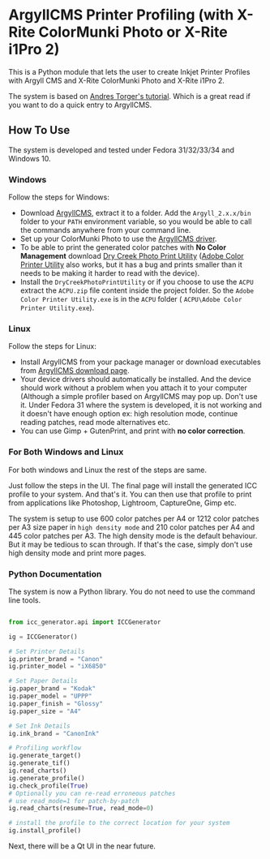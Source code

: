 # ArgyllCMS Printer Profiling (with X-Rite ColorMunki Photo or X-Rite i1Pro 2) #

This is a Python module that lets the user to create Inkjet Printer Profiles
with Argyll CMS and X-Rite ColorMunki Photo and X-Rite i1Pro 2.

The system is based on [Andres Torger's tutorial](https://www.ludd.ltu.se/~torger/photography/argyll-print.html).
Which is a great read if you want to do a quick entry to ArgyllCMS.

## How To Use ##

The system is developed and tested under Fedora 31/32/33/34 and Windows 10.

### Windows ###

Follow the steps for Windows:

 - Download [ArgyllCMS](https://www.argyllcms.com/), extract it to a folder.
   Add the ``Argyll_2.x.x/bin`` folder to your ``PATH`` environment variable,
   so you would be able to call the commands anywhere from your command line.
 - Set up your ColorMunki Photo to use the [ArgyllCMS driver](http://argyllcms.com/doc/Installing_MSWindows.html).
 - To be able to print the generated color patches with **No Color Management**
   download [Dry Creek Photo Print Utility](https://www.drycreekphoto.com/tools/ChartPrinter/DryCreekPhotoPrintUtilitySetup.exe) 
   ([Adobe Color Printer Utility](https://helpx.adobe.com/photoshop/kb/no-color-management-option-missing.html) 
   also works, but it has a bug and prints smaller than it needs to be making
   it harder to read with the device).
 - Install the ``DryCreekPhotoPrintUtility`` or if you choose to use the
   ``ACPU`` extract the ``ACPU.zip`` file content inside the project folder. So
    the ``Adobe Color Printer Utility.exe`` is in the ``ACPU`` folder (
    ``ACPU\Adobe Color Printer Utility.exe``).

### Linux ###

Follow the steps for Linux:

 - Install ArgyllCMS from your package manager or download executables from
   [ArgyllCMS download page](http://argyllcms.com/downloadlinux.html).
 - Your device drivers should automatically be installed. And the device should
   work without a problem when you attach it to your computer (Although a
   simple profiler based on ArgyllCMS may pop up. Don't use it. Under Fedora 31
   where the system is developed, it is not working and it doesn't have enough
   option ex: high resolution mode, continue reading patches, read mode
   alternatives etc.
 - You can use Gimp + GutenPrint, and print with **no color correction**.

### For Both Windows and Linux ###

For both windows and Linux the rest of the steps are same.

Just follow the steps in the UI. The final page will install the generated ICC
profile to your system. And that's it. You can then use that
profile to print from applications like Photoshop, Lightroom, CaptureOne, Gimp
etc.

The system is setup to use 600 color patches per A4 or 1212 color patches per
A3 size paper in ``high density mode`` and 210 color patches per A4 and 445
color patches per A3. The high density mode is the default behaviour. But it
may be tedious to scan through. If that's the case, simply don't use
high density mode and print more pages.

### Python Documentation ###

The system is now a Python library. You do not need to use the command line
tools.

```python

from icc_generator.api import ICCGenerator

ig = ICCGenerator()

# Set Printer Details
ig.printer_brand = "Canon"
ig.printer_model = "iX6850"

# Set Paper Details
ig.paper_brand = "Kodak"
ig.paper_model = "UPPP"
ig.paper_finish = "Glossy"
ig.paper_size = "A4"

# Set Ink Details
ig.ink_brand = "CanonInk"

# Profiling workflow
ig.generate_target()
ig.generate_tif()
ig.read_charts()
ig.generate_profile()
ig.check_profile(True)
# Optionally you can re-read erroneous patches
# use read_mode=1 for patch-by-patch
ig.read_charts(resume=True, read_mode=0)

# install the profile to the correct location for your system
ig.install_profile()
```

Next, there will be a Qt UI in the near future.